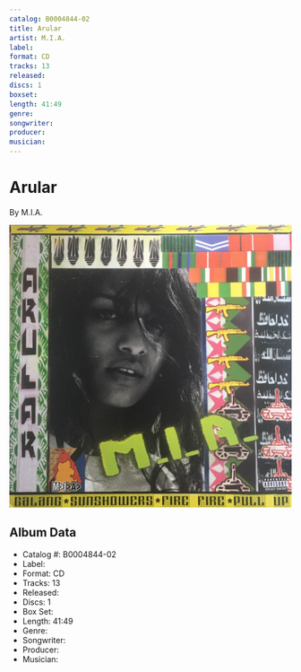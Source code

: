 ```yaml
---
catalog: B0004844-02
title: Arular
artist: M.I.A.
label: 
format: CD
tracks: 13
released: 
discs: 1
boxset: 
length: 41:49
genre: 
songwriter: 
producer: 
musician: 
---
```


# Arular

By M.I.A.

![](../../assets/cdcovers/MIA-Arular.png)

## Album Data

- Catalog #: B0004844-02
- Label: 
- Format: CD
- Tracks: 13
- Released: 
- Discs: 1
- Box Set: 
- Length: 41:49
- Genre: 
- Songwriter: 
- Producer: 
- Musician: 

